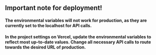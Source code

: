 ## Important note for deployment!

#### The environmental variables will not work for production, as they are currently set to the localhost for API calls.

#### In the project settings on Vercel, update the environmental variables to reflect most up-to-date values. Change all necessary API calls to route towards the desired URL of production.